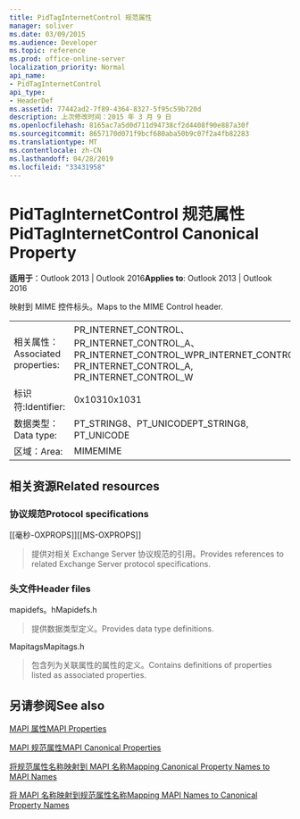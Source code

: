 ```yaml
---
title: PidTagInternetControl 规范属性
manager: soliver
ms.date: 03/09/2015
ms.audience: Developer
ms.topic: reference
ms.prod: office-online-server
localization_priority: Normal
api_name:
- PidTagInternetControl
api_type:
- HeaderDef
ms.assetid: 77442ad2-7f89-4364-8327-5f95c59b720d
description: 上次修改时间：2015 年 3 月 9 日
ms.openlocfilehash: 8165ac7a5d0d711d94738cf2d4408f90e887a30f
ms.sourcegitcommit: 8657170d071f9bcf680aba50b9c07f2a4fb82283
ms.translationtype: MT
ms.contentlocale: zh-CN
ms.lasthandoff: 04/28/2019
ms.locfileid: "33431958"
---
```

# <a name="pidtaginternetcontrol-canonical-property"></a><span data-ttu-id="a8f65-103">PidTagInternetControl 规范属性</span><span class="sxs-lookup"><span data-stu-id="a8f65-103">PidTagInternetControl Canonical Property</span></span>

  
  
<span data-ttu-id="a8f65-104">**适用于**：Outlook 2013 | Outlook 2016</span><span class="sxs-lookup"><span data-stu-id="a8f65-104">**Applies to**: Outlook 2013 | Outlook 2016</span></span> 
  
<span data-ttu-id="a8f65-105">映射到 MIME 控件标头。</span><span class="sxs-lookup"><span data-stu-id="a8f65-105">Maps to the MIME Control header.</span></span>
  
|||
|:-----|:-----|
|<span data-ttu-id="a8f65-106">相关属性：</span><span class="sxs-lookup"><span data-stu-id="a8f65-106">Associated properties:</span></span>  <br/> |<span data-ttu-id="a8f65-107">PR_INTERNET_CONTROL、PR_INTERNET_CONTROL_A、PR_INTERNET_CONTROL_W</span><span class="sxs-lookup"><span data-stu-id="a8f65-107">PR_INTERNET_CONTROL, PR_INTERNET_CONTROL_A, PR_INTERNET_CONTROL_W</span></span>  <br/> |
|<span data-ttu-id="a8f65-108">标识符:</span><span class="sxs-lookup"><span data-stu-id="a8f65-108">Identifier:</span></span>  <br/> |<span data-ttu-id="a8f65-109">0x1031</span><span class="sxs-lookup"><span data-stu-id="a8f65-109">0x1031</span></span>  <br/> |
|<span data-ttu-id="a8f65-110">数据类型：</span><span class="sxs-lookup"><span data-stu-id="a8f65-110">Data type:</span></span>  <br/> |<span data-ttu-id="a8f65-111">PT_STRING8、PT_UNICODE</span><span class="sxs-lookup"><span data-stu-id="a8f65-111">PT_STRING8, PT_UNICODE</span></span>  <br/> |
|<span data-ttu-id="a8f65-112">区域：</span><span class="sxs-lookup"><span data-stu-id="a8f65-112">Area:</span></span>  <br/> |<span data-ttu-id="a8f65-113">MIME</span><span class="sxs-lookup"><span data-stu-id="a8f65-113">MIME</span></span>  <br/> |
   
## <a name="related-resources"></a><span data-ttu-id="a8f65-114">相关资源</span><span class="sxs-lookup"><span data-stu-id="a8f65-114">Related resources</span></span>

### <a name="protocol-specifications"></a><span data-ttu-id="a8f65-115">协议规范</span><span class="sxs-lookup"><span data-stu-id="a8f65-115">Protocol specifications</span></span>

<span data-ttu-id="a8f65-116">[[毫秒-OXPROPS]]</span><span class="sxs-lookup"><span data-stu-id="a8f65-116">[[MS-OXPROPS]]</span></span> 
  
> <span data-ttu-id="a8f65-117">提供对相关 Exchange Server 协议规范的引用。</span><span class="sxs-lookup"><span data-stu-id="a8f65-117">Provides references to related Exchange Server protocol specifications.</span></span>
    
### <a name="header-files"></a><span data-ttu-id="a8f65-118">头文件</span><span class="sxs-lookup"><span data-stu-id="a8f65-118">Header files</span></span>

<span data-ttu-id="a8f65-119">mapidefs。h</span><span class="sxs-lookup"><span data-stu-id="a8f65-119">Mapidefs.h</span></span>
  
> <span data-ttu-id="a8f65-120">提供数据类型定义。</span><span class="sxs-lookup"><span data-stu-id="a8f65-120">Provides data type definitions.</span></span>
    
<span data-ttu-id="a8f65-121">Mapitags</span><span class="sxs-lookup"><span data-stu-id="a8f65-121">Mapitags.h</span></span>
  
> <span data-ttu-id="a8f65-122">包含列为关联属性的属性的定义。</span><span class="sxs-lookup"><span data-stu-id="a8f65-122">Contains definitions of properties listed as associated properties.</span></span>
    
## <a name="see-also"></a><span data-ttu-id="a8f65-123">另请参阅</span><span class="sxs-lookup"><span data-stu-id="a8f65-123">See also</span></span>



[<span data-ttu-id="a8f65-124">MAPI 属性</span><span class="sxs-lookup"><span data-stu-id="a8f65-124">MAPI Properties</span></span>](mapi-properties.md)
  
[<span data-ttu-id="a8f65-125">MAPI 规范属性</span><span class="sxs-lookup"><span data-stu-id="a8f65-125">MAPI Canonical Properties</span></span>](mapi-canonical-properties.md)
  
[<span data-ttu-id="a8f65-126">将规范属性名称映射到 MAPI 名称</span><span class="sxs-lookup"><span data-stu-id="a8f65-126">Mapping Canonical Property Names to MAPI Names</span></span>](mapping-canonical-property-names-to-mapi-names.md)
  
[<span data-ttu-id="a8f65-127">将 MAPI 名称映射到规范属性名称</span><span class="sxs-lookup"><span data-stu-id="a8f65-127">Mapping MAPI Names to Canonical Property Names</span></span>](mapping-mapi-names-to-canonical-property-names.md)

